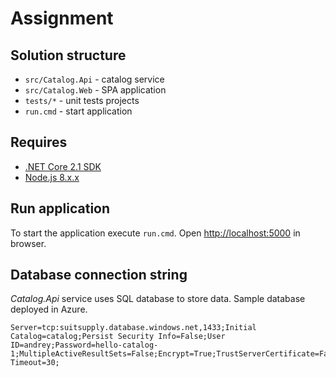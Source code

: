 # Assignment

## Solution structure

 - `src/Catalog.Api` - catalog service
 - `src/Catalog.Web` - SPA application
 - `tests/*` - unit tests projects
 - `run.cmd` - start application

## Requires

 - [.NET Core 2.1 SDK](https://www.microsoft.com/net/download/windows)
 - [Node.js 8.x.x](https://nodejs.org/en/download/)

## Run application

To start the application execute `run.cmd`. Open [http://localhost:5000](http://localhost:5000) in browser.

## Database connection string

_Catalog.Api_ service uses SQL database to store data. Sample database deployed in Azure. 
```
Server=tcp:suitsupply.database.windows.net,1433;Initial Catalog=catalog;Persist Security Info=False;User ID=andrey;Password=hello-catalog-1;MultipleActiveResultSets=False;Encrypt=True;TrustServerCertificate=False;Connection Timeout=30;
```